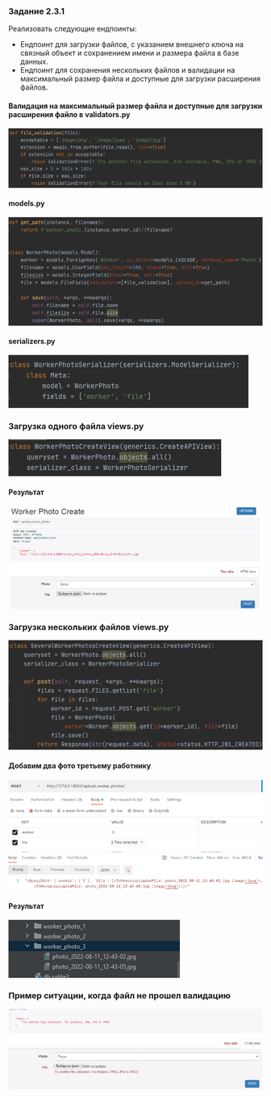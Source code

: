 ### Задание 2.3.1

Реализовать следующие ендпоинты:

- Ендпоинт для загрузки файлов, с указанием внешнего ключа на связный объект и сохранением имени и размера файла в базе данных.
- Ендпоинт для сохранения нескольких файлов и валидации на максимальный размер файла и доступные для загрузки расширения файлов.


#### Валидация на максимальный размер файла и доступные для загрузки расширения файло в validators.py
![](lab2img\2314.png)
#### models.py
![](lab2img\2311.png)
#### serializers.py
![](lab2img\2315.png)
### Загрузка одного файла views.py
![](lab2img\2312.png)
#### Результат
![](lab2img\2316.png)
### Загрузка нескольких файлов views.py
![](lab2img\2313.png)
#### Добавим два фото третьему работнику
![](lab2img\2317.png)
#### Результат
![](lab2img\2318.png)
### Пример ситуации, когда файл не прошел валидацию
![](lab2img\2319.png)